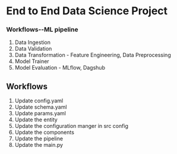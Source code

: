 # End to End Data Science Project 

### Workflows--ML pipeline 

1. Data Ingestion 
2. Data Validation
3. Data Transformation - Feature Engineering, Data Preprocessing 
4. Model Trainer 
5. Model Evaluation - MLflow, Dagshub

## Workflows 

1. Update config.yaml 
2. Update schema.yaml 
3. Update params.yaml 
4. Update the entity 
5. Update the configuration manger in src config 
6. Update the components 
7. Update the pipeline 
8. Update the main.py 
